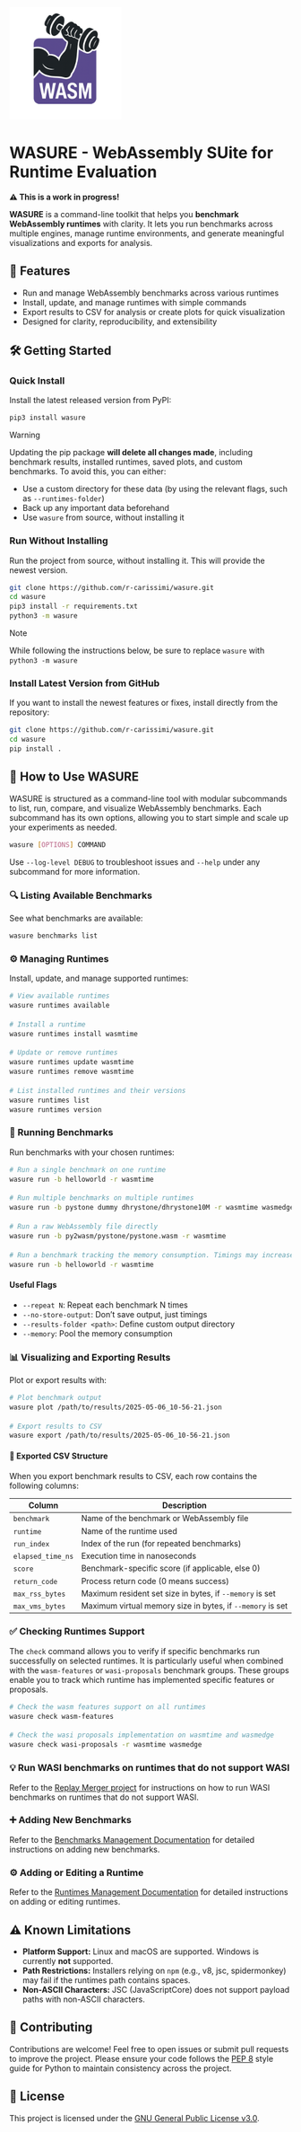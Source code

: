 <img src="https://raw.githubusercontent.com/r-carissimi/wasure/9c23740a47eaab6444735afcdca79dbcca17a57b/assets/logo.png" width="200">

# WASURE - WebAssembly SUite for Runtime Evaluation

**⚠️ This is a work in progress!**

**WASURE** is a command-line toolkit that helps you **benchmark WebAssembly runtimes** with clarity. It lets you run benchmarks across multiple engines, manage runtime environments, and generate meaningful visualizations and exports for analysis.



## 🚀 Features

- Run and manage WebAssembly benchmarks across various runtimes
- Install, update, and manage runtimes with simple commands
- Export results to CSV for analysis or create plots for quick visualization
- Designed for clarity, reproducibility, and extensibility



## 🛠 Getting Started

### Quick Install

Install the latest released version from PyPI:

```bash
pip3 install wasure
```

> [!WARNING]
> Updating the pip package **will delete all changes made**, including benchmark results, installed runtimes, saved plots, and custom benchmarks. To avoid this, you can either:
> - Use a custom directory for these data (by using the relevant flags, such as `--runtimes-folder`) 
> - Back up any important data beforehand
> - Use `wasure` from source, without installing it




### Run Without Installing

Run the project from source, without installing it. This will provide the newest version.

```bash
git clone https://github.com/r-carissimi/wasure.git
cd wasure
pip3 install -r requirements.txt
python3 -m wasure
```

> [!NOTE]
> While following the instructions below, be sure to replace `wasure` with `python3 -m wasure`



### Install Latest Version from GitHub

If you want to install the newest features or fixes, install directly from the repository:

```bash
git clone https://github.com/r-carissimi/wasure.git
cd wasure
pip install .
```



## 📖 How to Use WASURE

WASURE is structured as a command-line tool with modular subcommands to list, run, compare, and visualize WebAssembly benchmarks. Each subcommand has its own options, allowing you to start simple and scale up your experiments as needed.

```bash
wasure [OPTIONS] COMMAND
```

Use `--log-level DEBUG` to troubleshoot issues and `--help` under any subcommand for more information.



### 🔍 Listing Available Benchmarks

See what benchmarks are available:

```bash
wasure benchmarks list
```



### ⚙️ Managing Runtimes

Install, update, and manage supported runtimes:

```bash
# View available runtimes
wasure runtimes available

# Install a runtime
wasure runtimes install wasmtime

# Update or remove runtimes
wasure runtimes update wasmtime
wasure runtimes remove wasmtime

# List installed runtimes and their versions
wasure runtimes list
wasure runtimes version
```



### 🏃 Running Benchmarks

Run benchmarks with your chosen runtimes:

```bash
# Run a single benchmark on one runtime
wasure run -b helloworld -r wasmtime

# Run multiple benchmarks on multiple runtimes
wasure run -b pystone dummy dhrystone/dhrystone10M -r wasmtime wasmedge wasmer --repeat 3

# Run a raw WebAssembly file directly
wasure run -b py2wasm/pystone/pystone.wasm -r wasmtime

# Run a benchmark tracking the memory consumption. Timings may increase.
wasure run -b helloworld -r wasmtime
```

#### Useful Flags

- `--repeat N`: Repeat each benchmark N times
- `--no-store-output`: Don’t save output, just timings
- `--results-folder <path>`: Define custom output directory
- `--memory`: Pool the memory consumption



### 📊 Visualizing and Exporting Results

Plot or export results with:

```bash
# Plot benchmark output
wasure plot /path/to/results/2025-05-06_10-56-21.json

# Export results to CSV
wasure export /path/to/results/2025-05-06_10-56-21.json
```

#### 📄 Exported CSV Structure

When you export benchmark results to CSV, each row contains the following columns:

| Column            | Description                                                |
|-------------------|------------------------------------------------------------|
| `benchmark`       | Name of the benchmark or WebAssembly file                  |
| `runtime`         | Name of the runtime used                                   |
| `run_index`       | Index of the run (for repeated benchmarks)                 |
| `elapsed_time_ns` | Execution time in nanoseconds                              |
| `score`           | Benchmark-specific score (if applicable, else 0)           | 
| `return_code`     | Process return code (0 means success)                      |
| `max_rss_bytes`   | Maximum resident set size in bytes, if `--memory` is set   |
| `max_vms_bytes`   | Maximum virtual memory size in bytes, if `--memory` is set |



### ✅ Checking Runtimes Support

The `check` command allows you to verify if specific benchmarks run successfully on selected runtimes. It is particularly useful when combined with the `wasm-features` or `wasi-proposals` benchmark groups. These groups enable you to track which runtime has implemented specific features or proposals.

```bash
# Check the wasm features support on all runtimes
wasure check wasm-features

# Check the wasi proposals implementation on wasmtime and wasmedge
wasure check wasi-proposals -r wasmtime wasmedge
```



### 💡 Run WASI benchmarks on runtimes that do not support WASI

Refer to the [Replay Merger project](https://github.com/r-carissimi/wasm-r3-replay-generator-docker) for instructions on how to run WASI benchmarks on runtimes that do not support WASI.

### ➕ Adding New Benchmarks

Refer to the [Benchmarks Management Documentation](docs/benchmarks-management.md) for detailed instructions on adding new benchmarks.

### ⚙️ Adding or Editing a Runtime

Refer to the [Runtimes Management Documentation](docs/runtimes-management.md) for detailed instructions on adding or editing runtimes.



## ⚠️ Known Limitations

- **Platform Support:** Linux and macOS are supported. Windows is currently **not** supported.
- **Path Restrictions:** Installers relying on `npm` (e.g., v8, jsc, spidermonkey) may fail if the runtimes path contains spaces.
- **Non-ASCII Characters:** JSC (JavaScriptCore) does not support payload paths with non-ASCII characters.



## 🤝 Contributing

Contributions are welcome! Feel free to open issues or submit pull requests to improve the project. Please ensure your code follows the [PEP 8](https://peps.python.org/pep-0008/) style guide for Python to maintain consistency across the project.



## 📜 License

This project is licensed under the [GNU General Public License v3.0](LICENSE).
